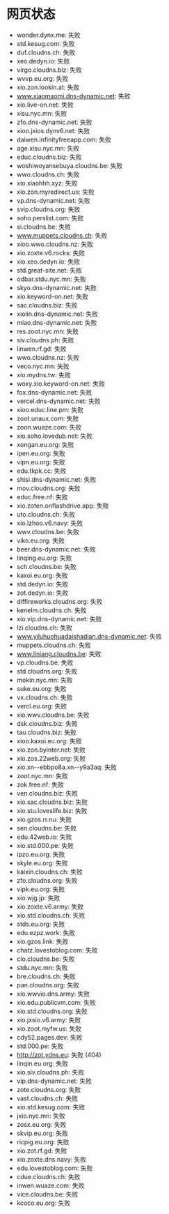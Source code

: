 # 网页状态
- wonder.dynx.me: 失败
- std.kesug.com: 失败
- duf.cloudns.ch: 失败
- xeo.dedyn.io: 失败
- virgo.cloudns.biz: 失败
- wvvp.eu.org: 失败
- xio.zon.lookin.at: 失败
- www.xiaomaomi.dns-dynamic.net: 失败
- xio.live-on.net: 失败
- xisu.nyc.mn: 失败
- zfo.dns-dynamic.net: 失败
- xioo.jxios.dynv6.net: 失败
- daiwen.infinityfreeapp.com: 失败
- age.xisu.nyc.mn: 失败
- educ.cloudns.biz: 失败
- woshiwoyansebuya.cloudns.be: 失败
- wwo.cloudns.ch: 失败
- xio.xiaohhh.xyz: 失败
- xio.zon.myredirect.us: 失败
- vp.dns-dynamic.net: 失败
- svip.cloudns.org: 失败
- soho.perslist.com: 失败
- si.cloudns.be: 失败
- www.muppets.cloudns.ch: 失败
- xioo.wwo.cloudns.nz: 失败
- xio.zoxte.v6.rocks: 失败
- xio.xeo.dedyn.io: 失败
- std.great-site.net: 失败
- odbar.stdu.nyc.mn: 失败
- skyo.dns-dynamic.net: 失败
- xio.keyword-on.net: 失败
- sac.cloudns.biz: 失败
- xiolin.dns-dynamic.net: 失败
- miao.dns-dynamic.net: 失败
- res.zoot.nyc.mn: 失败
- siv.cloudns.ph: 失败
- linwen.rf.gd: 失败
- wwo.cloudns.nz: 失败
- veco.nyc.mn: 失败
- xio.mydns.tw: 失败
- woxy.xio.keyword-on.net: 失败
- fox.dns-dynamic.net: 失败
- vercel.dns-dynamic.net: 失败
- xioo.educ.line.pm: 失败
- zoot.unaux.com: 失败
- zoon.wuaze.com: 失败
- xio.soho.lovedub.net: 失败
- xongan.eu.org: 失败
- ipen.eu.org: 失败
- vipn.eu.org: 失败
- edu.tkpk.cc: 失败
- shisi.dns-dynamic.net: 失败
- mov.cloudns.org: 失败
- educ.free.nf: 失败
- xio.zoten.onflashdrive.app: 失败
- uto.cloudns.ch: 失败
- xio.lzhoo.v6.navy: 失败
- wwv.cloudns.be: 失败
- viko.eu.org: 失败
- beer.dns-dynamic.net: 失败
- linqing.eu.org: 失败
- sch.cloudns.be: 失败
- kaxoi.eu.org: 失败
- std.dedyn.io: 失败
- zot.dedyn.io: 失败
- diffireworks.cloudns.org: 失败
- kenelm.cloudns.ch: 失败
- xio.vip.dns-dynamic.net: 失败
- lzi.cloudns.ch: 失败
- www.yiluhuohuadaishadian.dns-dynamic.net: 失败
- muppets.cloudns.ch: 失败
- www.liniang.cloudns.be: 失败
- vp.cloudns.be: 失败
- std.cloudns.org: 失败
- mokin.nyc.mn: 失败
- suke.eu.org: 失败
- vx.cloudns.ch: 失败
- vercl.eu.org: 失败
- xio.wwv.cloudns.be: 失败
- dsk.cloudns.biz: 失败
- tau.cloudns.biz: 失败
- xioo.kaxoi.eu.org: 失败
- xio.zon.byinter.net: 失败
- xio.zos.22web.org: 失败
- xio.xn--ebbpo8a.xn--y9a3aq: 失败
- zoot.nyc.mn: 失败
- zok.free.nf: 失败
- ven.cloudns.biz: 失败
- xio.sac.cloudns.biz: 失败
- xio.stu.loveslife.biz: 失败
- xio.gzos.rr.nu: 失败
- sen.cloudns.be: 失败
- edu.42web.io: 失败
- xio.std.000.pe: 失败
- ipzo.eu.org: 失败
- skyle.eu.org: 失败
- kaixin.cloudns.ch: 失败
- zfo.cloudns.org: 失败
- vipk.eu.org: 失败
- xio.wjg.jp: 失败
- xio.zoxte.v6.army: 失败
- xio.std.cloudns.ch: 失败
- stds.eu.org: 失败
- edu.ezpz.work: 失败
- xio.gzos.link: 失败
- chatz.lovestoblog.com: 失败
- clo.cloudns.be: 失败
- stdu.nyc.mn: 失败
- bre.cloudns.ch: 失败
- pan.cloudns.org: 失败
- xio.wwvio.dns.army: 失败
- xio.edu.publicvm.com: 失败
- xio.std.cloudns.org: 失败
- xio.jxsio.v6.army: 失败
- xio.zoot.myfw.us: 失败
- cdy52.pages.dev: 失败
- std.000.pe: 失败
- http://zot.ydns.eu: 失败 (404)
- linqin.eu.org: 失败
- xio.siv.cloudns.ph: 失败
- vip.dns-dynamic.net: 失败
- zote.cloudns.org: 失败
- vast.cloudns.ch: 失败
- xio.std.kesug.com: 失败
- jxio.nyc.mn: 失败
- zosx.eu.org: 失败
- skvip.eu.org: 失败
- ricpig.eu.org: 失败
- xio.zot.rf.gd: 失败
- xio.zoxte.dns.navy: 失败
- edu.lovestoblog.com: 失败
- cdue.cloudns.ch: 失败
- inwen.wuaze.com: 失败
- vice.cloudns.be: 失败
- kcoco.eu.org: 失败
